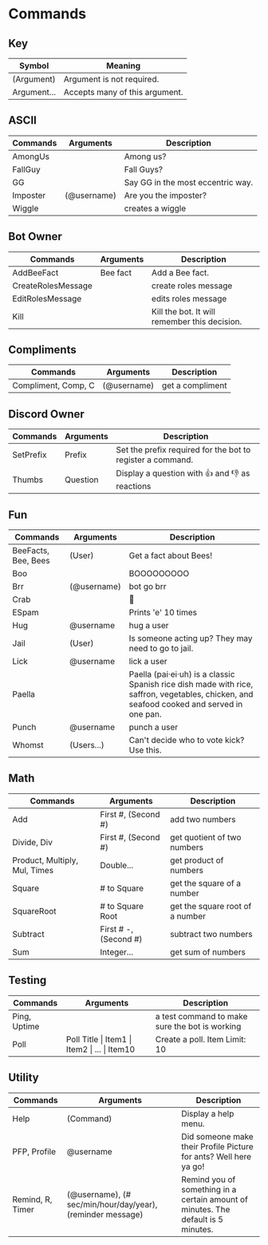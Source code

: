 # Commands

## Key 
| Symbol      | Meaning                        |
| ----------- | ------------------------------ |
| (Argument)  | Argument is not required.      |
| Argument... | Accepts many of this argument. |

## ASCII
| Commands | Arguments   | Description                       |
| -------- | ----------- | --------------------------------- |
| AmongUs  |             | Among us?                         |
| FallGuy  |             | Fall Guys?                        |
| GG       |             | Say GG in the most eccentric way. |
| Imposter | (@username) | Are you the imposter?             |
| Wiggle   |             | creates a wiggle                  |

## Bot Owner
| Commands           | Arguments | Description                                   |
| ------------------ | --------- | --------------------------------------------- |
| AddBeeFact         | Bee fact  | Add a Bee fact.                               |
| CreateRolesMessage |           | create roles message                          |
| EditRolesMessage   |           | edits roles message                           |
| Kill               |           | Kill the bot. It will remember this decision. |

## Compliments
| Commands            | Arguments   | Description      |
| ------------------- | ----------- | ---------------- |
| Compliment, Comp, C | (@username) | get a compliment |

## Discord Owner
| Commands  | Arguments | Description                                                      |
| --------- | --------- | ---------------------------------------------------------------- |
| SetPrefix | Prefix    | Set the prefix required for the bot to register a command.       |
| Thumbs    | Question  | Display a question with :thumbsup: and :thumbsdown: as reactions |

## Fun
| Commands            | Arguments   | Description                                                                                                                               |
| ------------------- | ----------- | ----------------------------------------------------------------------------------------------------------------------------------------- |
| BeeFacts, Bee, Bees | (User)      | Get a fact about Bees!                                                                                                                    |
| Boo                 |             | BOOOOOOOOO                                                                                                                                |
| Brr                 | (@username) | bot go brr                                                                                                                                |
| Crab                |             | :crab:                                                                                                                                    |
| ESpam               |             | Prints 'e' 10 times                                                                                                                       |
| Hug                 | @username   | hug a user                                                                                                                                |
| Jail                | (User)      | Is someone acting up? They may need to go to jail.                                                                                        |
| Lick                | @username   | lick a user                                                                                                                               |
| Paella              |             | Paella (pai·ei·uh) is a classic Spanish rice dish made with rice, saffron, vegetables, chicken, and seafood cooked and served in one pan. |
| Punch               | @username   | punch a user                                                                                                                              |
| Whomst              | (Users...)  | Can't decide who to vote kick? Use this.                                                                                                  |

## Math
| Commands                      | Arguments             | Description                     |
| ----------------------------- | --------------------- | ------------------------------- |
| Add                           | First #, (Second #)   | add two numbers                 |
| Divide, Div                   | First #, (Second #)   | get quotient of two numbers     |
| Product, Multiply, Mul, Times | Double...             | get product of numbers          |
| Square                        | # to Square           | get the square of a number      |
| SquareRoot                    | # to Square Root      | get the square root of a number |
| Subtract                      | First # -, (Second #) | subtract two numbers            |
| Sum                           | Integer...            | get sum of numbers              |

## Testing
| Commands     | Arguments                                     | Description                                    |
| ------------ | --------------------------------------------- | ---------------------------------------------- |
| Ping, Uptime |                                               | a test command to make sure the bot is working |
| Poll         | Poll Title \| Item1 \| Item2 \| ... \| Item10 | Create a poll. Item Limit: 10                  |

## Utility
| Commands         | Arguments                                                  | Description                                                                       |
| ---------------- | ---------------------------------------------------------- | --------------------------------------------------------------------------------- |
| Help             | (Command)                                                  | Display a help menu.                                                              |
| PFP, Profile     | @username                                                  | Did someone make their Profile Picture for ants? Well here ya go!                 |
| Remind, R, Timer | (@username), (# sec/min/hour/day/year), (reminder message) | Remind you of something in a certain amount of minutes. The default is 5 minutes. |

